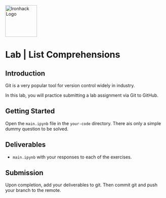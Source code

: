 <img src="https://bit.ly/2VnXWr2" alt="Ironhack Logo" width="100"/>

# Lab | List Comprehensions

## Introduction

Git is a very popular tool for version control widely in industry.

In this lab, you will practice submitting a lab assignment via Git to GitHub.

## Getting Started

Open the `main.ipynb` file in the `your-code` directory. There ais only a simple dummy question to be solved.

## Deliverables

- `main.ipynb` with your responses to each of the exercises.

## Submission

Upon completion, add your deliverables to git. Then commit git and push your branch to the remote.
